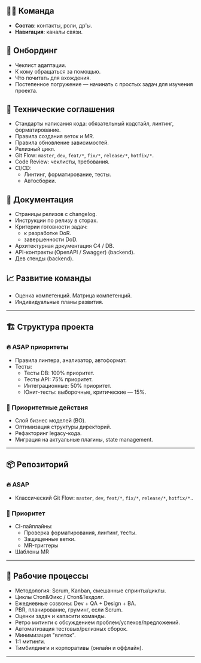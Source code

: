## 🧑‍💻 Команда
- **Состав**: контакты, роли, др'ы.
- **Навигация**: каналы связи.

## 🚀 Онбординг
- Чеклист адаптации.
- К кому обращаться за помощью.
- Что почитать для вхождения.
- Постепенное погружение — начинать с простых задач для изучения проекта.

## 🧰 Технические соглашения
- Cтандарты написания кода: обязательный кодстайл, линтинг, форматирование.
- Правила создания веток и MR.
- Правила обновление зависимостей.
- Релизный цикл.
- Git Flow: `master`, `dev`, `feat/*`, `fix/*`, `release/*`, `hotfix/*`.
- Code Review: чеклисты, требования.
- CI/CD:
  - Линтинг, форматирование, тесты.
  - Автосборки.

## 🧾 Документация
- Cтраницы релизов c changelog.
- Инструкции по релизу в сторах.
- Критерии готовности задач:
  - к разработке DoR.
  - завершенности DoD.
- Архитектурная документация C4 / DB. 
- API-контракты (OpenAPI / Swagger) (backend).
- Дев стенды (backend).

## 📈 Развитие команды
- Оценка компетенций. Матрица компетенций.
- Индивидуальные планы развития.

---

## 🏗️ Структура проекта

### 🔥 ASAP приоритеты
- Правила линтера, анализатор, автоформат.
- Тесты:
  - Тесты DB: 100% приоритет.
  - Тесты API: 75% приоритет.
  - Интеграционные: 50% приоритет.
  - Юнит-тесты: выборочные, критические — 15%.

### 🎯 Приоритетные действия
- Слой бизнес моделей (BO).
- Оптимизация структуры директорий.
- Рефакторинг legacy-кода.
- Миграция на актуальные плагины, state management.

---

## 📦 Репозиторий

### 🔥 ASAP
- Классический Git Flow: `master`, `dev`, `feat/*`, `fix/*`, `release/*`, `hotfix/*`..

### 🎯 Приоритет
- CI-пайплайны:
  - Проверка форматирования, линтинг, тесты.
  - Защищенные ветки.
  - MR-триггеры
- Шаблоны MR

---

## 🔄 Рабочие процессы

- Методология: Scrum, Kanban, смешанные спринты/циклы.
- Циклы Стоп&Фикс / Стоп&Техдолг.
- Ежедневные созвоны: Dev + QA + Design + BA.
- PBR, планирование, груминг, если Scrum.
- Оценки задач и капасити команды.
- Ретро митинги с обсуждением проблем/успехов/предложений.
- Автоматизация тестовых/релизных сборок.
- Минимизация "влеток".
- 1:1 митинги.
- Тимбилдинги и корпоративы (онлайн и оффлайн).

---
